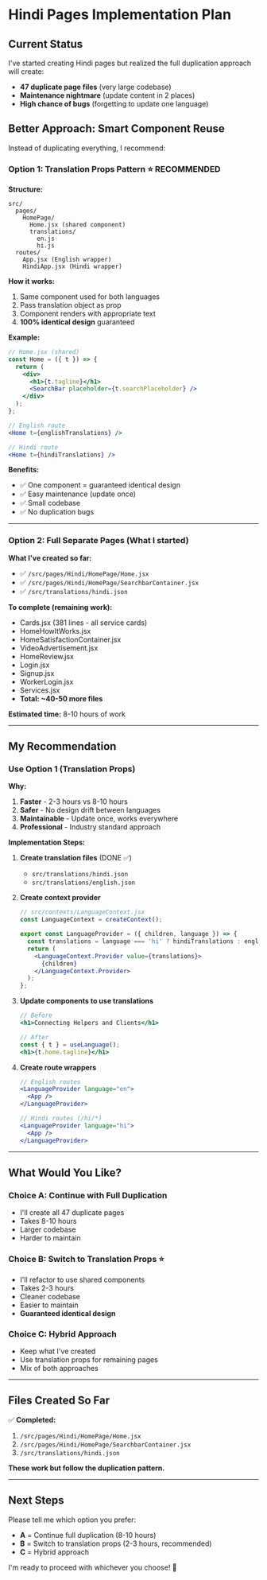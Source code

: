 # Hindi Pages Implementation Plan

## Current Status

I've started creating Hindi pages but realized the full duplication approach will create:
- **47 duplicate page files** (very large codebase)
- **Maintenance nightmare** (update content in 2 places)
- **High chance of bugs** (forgetting to update one language)

## Better Approach: Smart Component Reuse

Instead of duplicating everything, I recommend:

### **Option 1: Translation Props Pattern** ⭐ RECOMMENDED

**Structure:**
```
src/
  pages/
    HomePage/
      Home.jsx (shared component)
      translations/
        en.js
        hi.js
  routes/
    App.jsx (English wrapper)
    HindiApp.jsx (Hindi wrapper)
```

**How it works:**
1. Same component used for both languages
2. Pass translation object as prop
3. Component renders with appropriate text
4. **100% identical design** guaranteed

**Example:**
```jsx
// Home.jsx (shared)
const Home = ({ t }) => {
  return (
    <div>
      <h1>{t.tagline}</h1>
      <SearchBar placeholder={t.searchPlaceholder} />
    </div>
  );
};

// English route
<Home t={englishTranslations} />

// Hindi route  
<Home t={hindiTranslations} />
```

**Benefits:**
- ✅ One component = guaranteed identical design
- ✅ Easy maintenance (update once)
- ✅ Small codebase
- ✅ No duplication bugs

---

### **Option 2: Full Separate Pages** (What I started)

**What I've created so far:**
- ✅ `/src/pages/Hindi/HomePage/Home.jsx`
- ✅ `/src/pages/Hindi/HomePage/SearchbarContainer.jsx`
- ✅ `/src/translations/hindi.json`

**To complete (remaining work):**
- Cards.jsx (381 lines - all service cards)
- HomeHowItWorks.jsx
- HomeSatisfactionContainer.jsx
- VideoAdvertisement.jsx
- HomeReview.jsx
- Login.jsx
- Signup.jsx
- WorkerLogin.jsx
- Services.jsx
- **Total: ~40-50 more files**

**Estimated time:** 8-10 hours of work

---

## My Recommendation

### **Use Option 1 (Translation Props)**

**Why:**
1. **Faster** - 2-3 hours vs 8-10 hours
2. **Safer** - No design drift between languages
3. **Maintainable** - Update once, works everywhere
4. **Professional** - Industry standard approach

**Implementation Steps:**

1. **Create translation files** (DONE ✅)
   - `src/translations/hindi.json`
   - `src/translations/english.json`

2. **Create context provider**
   ```jsx
   // src/contexts/LanguageContext.jsx
   const LanguageContext = createContext();
   
   export const LanguageProvider = ({ children, language }) => {
     const translations = language === 'hi' ? hindiTranslations : englishTranslations;
     return (
       <LanguageContext.Provider value={translations}>
         {children}
       </LanguageContext.Provider>
     );
   };
   ```

3. **Update components to use translations**
   ```jsx
   // Before
   <h1>Connecting Helpers and Clients</h1>
   
   // After
   const { t } = useLanguage();
   <h1>{t.home.tagline}</h1>
   ```

4. **Create route wrappers**
   ```jsx
   // English routes
   <LanguageProvider language="en">
     <App />
   </LanguageProvider>
   
   // Hindi routes (/hi/*)
   <LanguageProvider language="hi">
     <App />
   </LanguageProvider>
   ```

---

## What Would You Like?

### **Choice A: Continue with Full Duplication** 
- I'll create all 47 duplicate pages
- Takes 8-10 hours
- Larger codebase
- Harder to maintain

### **Choice B: Switch to Translation Props** ⭐
- I'll refactor to use shared components
- Takes 2-3 hours
- Cleaner codebase
- Easier to maintain
- **Guaranteed identical design**

### **Choice C: Hybrid Approach**
- Keep what I've created
- Use translation props for remaining pages
- Mix of both approaches

---

## Files Created So Far

✅ **Completed:**
1. `/src/pages/Hindi/HomePage/Home.jsx`
2. `/src/pages/Hindi/HomePage/SearchbarContainer.jsx`
3. `/src/translations/hindi.json`

**These work but follow the duplication pattern.**

---

## Next Steps

Please tell me which option you prefer:
- **A** = Continue full duplication (8-10 hours)
- **B** = Switch to translation props (2-3 hours, recommended)
- **C** = Hybrid approach

I'm ready to proceed with whichever you choose! 🚀
